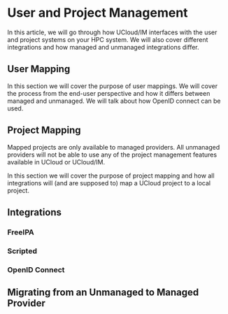 # User and Project Management

In this article, we will go through how UCloud/IM interfaces with the user and project systems on your HPC system. We
will also cover different integrations and how managed and unmanaged integrations differ.

## User Mapping

In this section we will cover the purpose of user mappings. We will cover the process from the end-user perspective and
how it differs between managed and unmanaged. We will talk about how OpenID connect can be used.

## Project Mapping

<div class="info-box warning">
<i class="fa fa-warning"></i>
<div>

Mapped projects are only available to managed providers. All unmanaged providers will not be able to use any of the
project management features available in UCloud or UCloud/IM.

</div>
</div>

In this section we will cover the purpose of project mapping and how all integrations will (and are supposed to) map
a UCloud project to a local project.

## Integrations

### FreeIPA

### Scripted

### OpenID Connect

## Migrating from an Unmanaged to Managed Provider

